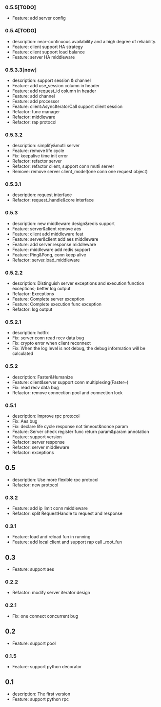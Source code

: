 ### 0.5.5[TODO]
 - Feature: add server config
 
### 0.5.4[TODO]
 - description: near-continuous availability and a high degree of reliability.
 - Feature: client support HA strategy
 - Feature: client support load balance
 - Feature: server HA middleware

### 0.5.3.3[now]
 - description: support session & channel
 - Feature: add use_session column in header
 - Feature: add request_id column in header
 - Feature: add channel
 - Feature: add processor
 - Feature: client:AsyncIteratorCall support client session
 - Refactor: func manager
 - Refactor: middleware
 - Refactor: rap protocol

### 0.5.3.2
 - description: simplify&mutli server
 - Feature: remove life cycle
 - Fix: keepalive time init error
 - Refactor: refactor server
 - Refactor: refactor client, support conn mutli server
 - Remove: remove server client_model(one conn one request object)
 
### 0.5.3.1
 - description: request interface 
 - Refactor: request_handle&core interface

### 0.5.3
 - description: new middleware design&redis support
 - Feature: server&client remove aes
 - Feature: client add middleware feat
 - Feature: server&client add aes middleware
 - Feature: add server.response middleware
 - Feature: middleware add redis support
 - Feature: Ping&Pong, conn keep alive 
 - Refactor: server.load_middleware

### 0.5.2.2
 - description: Distinguish server exceptions and execution function exceptions; better log output
 - Refactor: Exceptions
 - Feature: Complete server exception
 - Feature: Complete execution func exception
 - Refactor: log output
 
### 0.5.2.1
 - description: hotfix
 - Fix: server conn read recv data bug
 - Fix: crypto error when client reconnect 
 - Fix: When the log level is not debug, the debug information will be calculated

### 0.5.2
 - description: Faster&Humanize
 - Feature: client&server support conn multiplexing(Faster~)
 - Fix: read recv data bug
 - Refactor: remove connection pool and connection lock

### 0.5.1
 - description: Improve rpc protocol
 - Fix: Aes bug
 - Fix: declare life cycle response not timeout&nonce param
 - Feature: Server check register func return param&param  annotation
 - Feature: support version
 - Refactor: server response
 - Refactor: server middleware
 - Refactor: exceptions

## 0.5
 - description: Use more flexible rpc protocol
 - Refactor: new protocol

### 0.3.2
 - Feature: add ip limit conn middleware
 - Refactor: split RequestHandle to request and response

### 0.3.1
 - Feature: load and reload fun in running
 - Feature: add local client and support rap call _root_fun

## 0.3
 - Feature: support aes

### 0.2.2 
 - Refactor: modify server iterator design

### 0.2.1 
 - Fix: one connect concurrent bug

## 0.2
 - Feature: support pool

### 0.1.5
 - Feature: support python decorator

## 0.1
 - description: The first version
 - Feature: support python rpc
 

